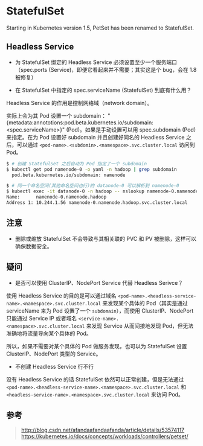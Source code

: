 # StatefulSet

Starting in Kubernetes version 1.5, PetSet has been renamed to StatefulSet.

## Headless Service

* 为 StatefulSet 绑定的 Headless Service 必须设置至少一个服务端口（spec.ports (Service)，即便它看起来并不需要；其实这是个 bug，会在 1.8 被修复）

* 在 StatefulSet 中指定的 spec.serviceName (StatefulSet) 到底有什么用？

Headless Service 的作用是控制网络域（network domain）。

实际上会为其 Pod 设置一个 subdomain： "{metadata:annototions:pod.beta.kubernetes.io/subdomain: <spec.serviceName>}" (Pod)。如果是手动设置可以用 spec.subdomain (Pod) 来指定。在为 Pod 设置好 subdomain 并且创建好同名的 Headless Service 之后，可以通过 `<pod-name>.<subdomin>.<namespace>.svc.cluster.local` 访问到 Pod。


```bash
$ # 创建 StatefulSet 之后自动为 Pod 指定了一个 subdomain
$ kubectl get pod namenode-0 -o yaml -n hadoop | grep subdomain
  pod.beta.kubernetes.io/subdomain: namenode

$ # 同一个命名空间(其他命名空间也行)的 datanode-0 可以解析到 namenode-0
$ kubectl exec -it datanode-0 -n hadoop -- nslookup namenode-0.namenode.hadoop
Name:      namenode-0.namenode.hadoop
Address 1: 10.244.1.56 namenode-0.namenode.hadoop.svc.cluster.local
```

## 注意

* 删除或缩放 StatefulSet 不会导致与其相关联的 PVC 和 PV 被删除，这样可以确保数据安全。

## 疑问

* 是否可以使用 ClusterIP、NodePort Service 代替 Headless Serivce？

使用 Headless Service 的目的是可以通过域名 `<pod-name>.<headless-service-name>.<namespace>.svc.cluster.local` 来发现某个具体的 Pod（其实是通过 serviceName 来为 Pod 设置了一个 `subdomain`），而使用 ClusterIP、NodePort 只能通过 Service IP 或者域名 `<service-name>.<namespace>.svc.cluster.local` 来发现 Service 从而间接地发现 Pod，但无法准确地将流量导向某个具体的 Pod。

所以，如果不需要对某个具体的 Pod 做服务发现，也可以为 StatefulSet 设置 ClusterIP、NodePort 类型的 Service。

* 不创建 Headless Service 行不行

没有 Headless Service 的话 StatefulSet 依然可以正常创建，但是无法通过 `<pod-name>.<headless-service-name>.<namespace>.svc.cluster.local` 和 `<headless-service-name>.<namespace>.svc.cluster.local` 来访问 Pod。


## 参考

> http://blog.csdn.net/afandaafandaafanda/article/details/53574117
> https://kubernetes.io/docs/concepts/workloads/controllers/petset/
